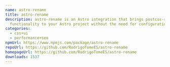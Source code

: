 ```yaml
---
name: astro-rename
title: astro-rename
description: astro-rename is an Astro integration that brings postcss-rename
  functionality to your Astro project without the need for configuration.
categories:
  - css+ui
  - performance+seo
npmUrl: https://www.npmjs.com/package/astro-rename
repoUrl: https://github.com/RodrigoTomeES/astro-rename
homepageUrl: https://github.com/RodrigoTomeES/astro-rename
downloads: 1537
---
```

